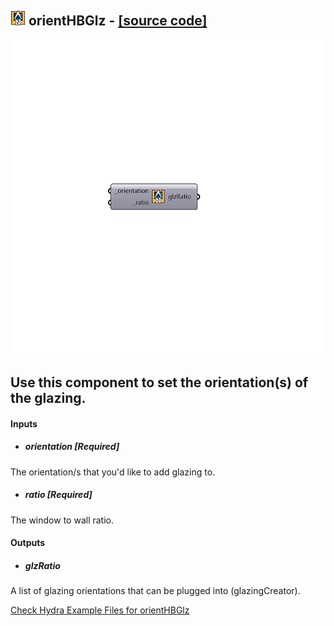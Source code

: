 ## ![](../../images/icons/orientHBGlz.png) orientHBGlz - [[source code]](https://github.com/ladybug-tools/honeybee-legacy/tree/master/src/Honeybee_orientHBGlz.py)

![](../../images/components/orientHBGlz.png)

Use this component to set the orientation(s) of the glazing.
 -
 

#### Inputs
* ##### orientation [Required]
The orientation/s that you'd like to add glazing to.
* ##### ratio [Required]
The window to wall ratio.

#### Outputs
* ##### glzRatio
A list of glazing orientations that can be plugged into (glazingCreator).


[Check Hydra Example Files for orientHBGlz](https://hydrashare.github.io/hydra/index.html?keywords=Honeybee_orientHBGlz)